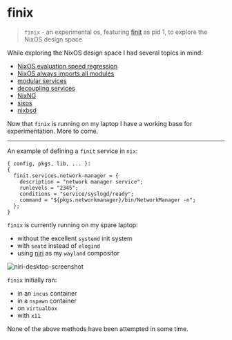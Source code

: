 # finix

> `finix` - an experimental os, featuring [finit](https://github.com/troglobit/finit) as pid 1, to explore the NixOS design space

While exploring the NixOS design space I had several topics in mind:

- [NixOS evaluation speed regression](https://github.com/NixOS/nixpkgs/issues/79943)
- [NixOS always imports all modules](https://github.com/NixOS/nixpkgs/issues/137168)
- [modular services](https://github.com/NixOS/nixpkgs/pull/372170)
- [decoupling services](https://discourse.nixos.org/t/pre-rfc-decouple-services-using-structured-typing/58257)
- [NixNG](https://github.com/nix-community/NixNG)
- [sixos](https://discourse.nixos.org/t/sixos-a-nix-os-without-systemd/58141)
- [nixbsd](https://github.com/nixos-bsd/nixbsd)

Now that `finix` is running on my laptop I have a working base for experimentation. More to come.

---

An example of defining a `finit` service in `nix`:

```
{ config, pkgs, lib, ... }:
{
  finit.services.network-manager = {
    description = "network manager service";
    runlevels = "2345";
    conditions = "service/syslogd/ready";
    command = "${pkgs.networkmanager}/bin/NetworkManager -n";
  };
}
```

`finix` is currently running on my spare laptop:

- without the excellent `systemd` init system
- with `seatd` instead of `elogind`
- using [niri](https://github.com/YaLTeR/niri) as my `wayland` compositor

![niri-desktop-screenshot](https://github.com/user-attachments/assets/3567af60-b090-43b8-87a2-984bcea85a3c)

`finix` initially ran:
- in an `incus` container
- in a `nspawn` container
- on `virtualbox`
- with `x11`

None of the above methods have been attempted in some time.

